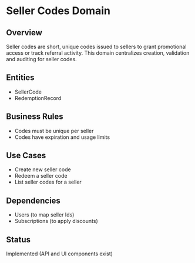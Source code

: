 # Seller Codes Domain

## Overview
Seller codes are short, unique codes issued to sellers to grant promotional access or track referral activity. This domain centralizes creation, validation and auditing for seller codes.

## Entities
- SellerCode
- RedemptionRecord

## Business Rules
- Codes must be unique per seller
- Codes have expiration and usage limits

## Use Cases
- Create new seller code
- Redeem a seller code
- List seller codes for a seller

## Dependencies
- Users (to map seller Ids)
- Subscriptions (to apply discounts)

## Status
Implemented (API and UI components exist)
